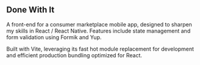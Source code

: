 ## Done With It

A front-end for a consumer marketplace mobile app, designed to sharpen my skills in React / React Native.
Features include state management and form validation using Formik and Yup.

Built with Vite, leveraging its fast hot module replacement for development and efficient production bundling optimized for React.
